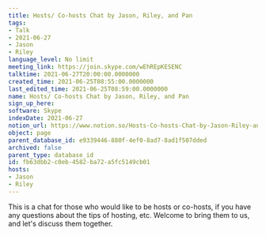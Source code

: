 ```yaml
---
title: Hosts/ Co-hosts Chat by Jason, Riley, and Pan
tags:
- Talk
- 2021-06-27
- Jason
- Riley
language_level: No limit
meeting_link: https://join.skype.com/wEhREpKESENC
talktime: 2021-06-27T20:00:00.0000000
created_time: 2021-06-25T08:55:00.0000000
last_edited_time: 2021-06-25T08:59:00.0000000
name: Hosts/ Co-hosts Chat by Jason, Riley, and Pan
sign_up_here: 
software: Skype
indexDate: 2021-06-27
notion_url: https://www.notion.so/Hosts-Co-hosts-Chat-by-Jason-Riley-and-Pan-fb63dbb2c0eb4582ba72a5fc5149cb01
object: page
parent_database_id: e9339446-880f-4ef0-8ad7-8ad1f507dded
archived: false
parent_type: database_id
id: fb63dbb2-c0eb-4582-ba72-a5fc5149cb01
hosts:
- Jason
- Riley
---
```


This is a chat for those who would like to be hosts or co-hosts, if you have any questions about the tips of hosting, etc. Welcome to bring them to us, and let's discuss them together.

